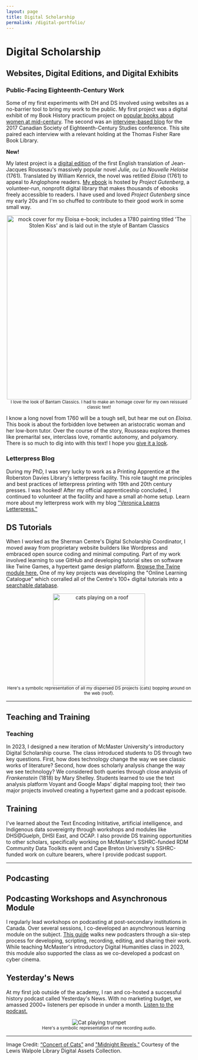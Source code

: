 ```yaml
---
layout: page
title: Digital Scholarship
permalink: /digital-portfolio/
---
```


# Digital Scholarship

## Websites, Digital Editions, and Digital Exhibits

### Public-Facing Eighteenth-Century Work

Some of my first experiments with DH and DS involved using websites as a no-barrier tool to bring my work to the public. My first project was a digital exhibit of my Book History practicum project on [popular books about women at mid-century](https://feminocentricnarratives.wordpress.com/). The second was an [interview-based blog](https://cosmopolitanisms.wordpress.com/) for the 2017 Canadian Society of Eighteenth-Century Studies conference. This site paired each interview with a relevant holding at the Thomas Fisher Rare Book Library. 

**New!**

My latest project is a [digital edition](https://www.gutenberg.org/ebooks/76639) of the first English translation of Jean-Jacques Rousseau's massively popular novel _Julie, ou La Nouvelle Heloise_ (1761). Translated by William Kenrick, the novel was retitled _Eloisa_ (1761) to appeal to Anglophone readers. [My ebook](https://www.gutenberg.org/ebooks/76639) is hosted by _Project Gutenberg_, a volunteer-run, nonprofit digital library that makes thousands of ebooks freely accessible to readers. I have used and loved _Project Gutenberg_ since my early 20s and I'm so chuffed to contribute to their good work in some small way. 

<center><img src="../assets/img/eloisa.png" alt="mock cover for my Eloisa e-book; includes a 1780 painting titled 'The Stolen Kiss' and is laid out in the style of Bantam Classics" height="500"/></center>
<center><small>I love the look of Bantam Classics. I had to make an homage cover for my own reissued classic text!</small></center>

I know a long novel from 1760 will be a tough sell, but hear me out on _Eloisa_. This book is about the forbidden love between an aristocratic woman and her low-born tutor. Over the course of the story, Rousseau explores themes like premarital sex, interclass love, romantic autonomy, and polyamory. There is so much to dig into with this text! I hope you [give it a look](https://www.gutenberg.org/ebooks/76639). 

### Letterpress Blog

During my PhD, I was very lucky to work as a Printing Apprentice at the Roberston Davies Library's letterpress facility. This role taught me principles and best practices of letterpress printing with 19th and 20th century presses. I was hooked! After my official apprenticeship concluded, I continued to volunteer at the facility and have a small at-home setup. Learn more about my letterpress work with my blog ["Veronica Learns Letterpress."](https://letterpressbyveronica.wordpress.com/)

## DS Tutorials

When I worked as the Sherman Centre's Digital Scholarship Coordinator, I moved away from proprietary website builders like Wordpress and embraced open source coding and minimal computing. Part of my work involved learning to use GitHub and developing tutorial sites on software like Twine Games, a hypertext game design platform. [Browse the Twine module here.](https://learn.scds.ca/dmds22-23/Twine.html) One of my key projects was developing the "Online Learning Catalogue" which corralled all of the Centre's 100+ digital tutorials into a [searchable database](https://scds.ca/searchable-online-learning/). 

<center><img src="../assets/img/Roof-1.png" alt="cats playing on a roof" height="250"/></center>
<center><small>Here's a symbolic representation of all my dispersed DS projects (cats) bopping around on the web (roof).</small></center>

------------------------------------------------------------------------------------------------------------------------------------------------------------------------------

## Teaching and Training

### Teaching 

In 2023, I designed a new iteration of McMaster University's introductory Digital Scholarship course. The class introduced students to DS through two key questions. First, how does technology change the way we see classic works of literature? Second, how does scholarly analysis change the way we see technology? We considered both queries through close analysis of _Frankenstein_ (1818) by Mary Shelley. Students learned to use the text analysis platform Voyant and Google Maps' digital mapping tool; their two major projects involved creating a hypertext game and a podcast episode. 

## Training

I've learned about the Text Encoding Inititative, artificial intelligence, and Indigenous data sovereignty through workshops and modules like DHS@Guelph, DHSI East, and OCAP. I also provide DS training opportunities to other scholars, specifically working on McMaster's SSHRC-funded RDM Community Data Toolkits event and Cape Breton University's SSHRC-funded work on culture bearers, where I provide podcast support. 

------------------------------------------------------------------------------------------------------------------------------------------------------------------------------

## Podcasting

## Podcasting Workshops and Asynchronous Module

I regularly lead workshops on podcasting at post-secondary institutions in Canada. Over several sessions, I co-developed an asynchronous learning module on the subject. [This guide](https://learn.scds.ca/podcasting/) walks new podcasters through a six-step process for developing, scripting, recording, editing, and sharing their work. While teaching McMaster's introductory Digital Humanities class in 2023, this module also supported the class as we co-developed a podcast on cyber cinema. 

## Yesterday's News

At my first job outside of the academy, I ran and co-hosted a successful history podcast called Yesterday's News. With no marketing budget, we amassed 2000+ listeners per episode in under a month. [Listen to the podcast.](https://podcasts.apple.com/us/podcast/yesterdays-news/id1563444201) 

<center><img src="../assets/img/Trumpet-1.png" alt="Cat playing trumpet"/></center>
<center><small>Here's a symbolic representation of me recording audio.</small></center>

------------------------------------------------------------------------------------------------------------------------------------------------------------------------------
Image Credit: [“Concert of Cats”](https://collections.library.yale.edu/catalog/17324467) and ["Midnight Revels."](https://collections.library.yale.edu/catalog/10977604) Courtesy of the Lewis Walpole Library Digital Assets Collection.


